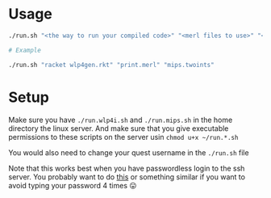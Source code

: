 # Usage

```bash
./run.sh "<the way to run your compiled code>" "<merl files to use>" "<mips command to run>"

# Example

./run.sh "racket wlp4gen.rkt" "print.merl" "mips.twoints"
```

# Setup

Make sure you have `./run.wlp4i.sh` and `./run.mips.sh` in the home directory the linux server. And make sure that you give executable permissions to these scripts on the server usin `chmod u+x ~/run.*.sh`

You would also need to change your quest username in the `./run.sh` file

Note that this works best when you have passwordless login to the ssh server. You probably want to do [this](https://www.tecmint.com/ssh-passwordless-login-using-ssh-keygen-in-5-easy-steps/) or something similar if you want to avoid typing your password 4 times :stuck_out_tongue:

